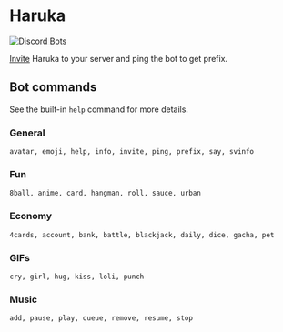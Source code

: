 # Haruka
[![Discord Bots](https://top.gg/api/widget/status/848178172536946708.svg)](https://top.gg/bot/848178172536946708)

[Invite](https://discord.com/api/oauth2/authorize?client_id=848178172536946708&permissions=2151018320&scope=bot%20applications.commands) Haruka to your server and ping the bot to get prefix.
## Bot commands
See the built-in `help` command for more details.
### General
```
avatar, emoji, help, info, invite, ping, prefix, say, svinfo
```
### Fun
```
8ball, anime, card, hangman, roll, sauce, urban
```
### Economy
```
4cards, account, bank, battle, blackjack, daily, dice, gacha, pet
```
### GIFs
```
cry, girl, hug, kiss, loli, punch
```
### Music
```
add, pause, play, queue, remove, resume, stop
```
